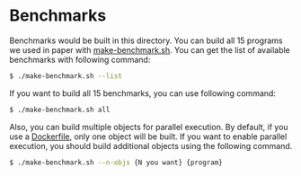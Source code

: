# Benchmarks

Benchmarks would be built in this directory. You can build all 15 programs we used in paper with [make-benchmark.sh](make-benchmark.sh). You can get the list of available benchmarks with following command:
```bash
$ ./make-benchmark.sh --list
```
If you want to build all 15 benchmarks, you can use following command:
```bash
$ ./make-benchmark.sh all
```
Also, you can build multiple objects for parallel execution. By default, if you use a [Dockerfile](/Dockerfile), only one object will be built. If you want to enable parallel execution, you should build additional objects using the following command.
```bash
$ ./make-benchmark.sh --n-objs {N you want} {program}
```

